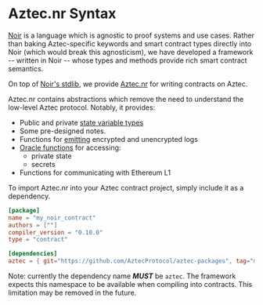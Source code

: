# Aztec.nr Syntax

[Noir](https://noir-lang.org/) is a language which is agnostic to proof systems and use cases. Rather than baking Aztec-specific keywords and smart contract types directly into Noir (which would break this agnosticism), we have developed a framework -- written in Noir -- whose types and methods provide rich smart contract semantics.

On top of [Noir's stdlib](https://noir-lang.org/standard_library/array_methods), we provide [Aztec.nr](https://github.com/AztecProtocol/aztec-packages/tree/master/yarn-project/noir-libs) for writing contracts on Aztec.

Aztec.nr contains abstractions which remove the need to understand the low-level Aztec protocol. Notably, it provides:

- Public and private [state variable types](./types.md)
- Some pre-designed notes.
- Functions for [emitting](./events.md) encrypted and unencrypted logs
- [Oracle functions](./functions.md#oracle-calls) for accessing:
  - private state
  - secrets
- Functions for communicating with Ethereum L1

To import Aztec.nr into your Aztec contract project, simply include it as a dependency.

```toml
[package]
name = "my_noir_contract"
authors = [""]
compiler_version = "0.10.0"
type = "contract"

[dependencies]
aztec = { git="https://github.com/AztecProtocol/aztec-packages", tag="master", directory="yarn-project/noir-libs/noir-aztec" }
```

Note: currently the dependency name ***MUST*** be `aztec`. The framework expects this namespace to be available when compiling into contracts. This limitation may be removed in the future.